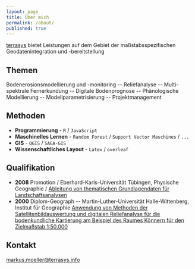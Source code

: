 ```yaml
---
layout: page
title: Über mich
permalink: /about/
published: true
---
```

[terrasys](http://terrasys.github.io) bietet Leistungen auf dem Gebiet der maßstabsspezifischen Geodatenintegration und -bereitstellung 

## Themen
Bodenerosionsmodellierung und -monitoring --  Reliefanalyse -- Multi-spektrale  Fernerkundung -- Digitale Bodenprognose -- Phänologische Modellierung -- Modellparametrisierung -- Projektmanagement

## Methoden
* **Programmierung** - `R` / `JavaScript`
* **Maschinelles Lernen** - `Random Forest` / `Support Vector Maschines` / `...`
* **GIS** - `QGIS` / `SAGA-GIS`  
* **Wissenschaftliches Layout** - `Latex` / `overleaf`

## Qualifikation
* **2008** Promotion / Eberhard-Karls-Universität Tübingen, Physische Geographie / [Ableitung von thematischen Grundlagendaten für Landschaftsanalysen](https://publikationen.uni-tuebingen.de/xmlui/handle/10900/49200)
* **2000** Diplom-Geograph -- Martin-Luther-Universität Halle-Wittenberg, Institut für Geographie 
[Anwendung von Methoden der Satellitenbildauswertung und digitalen Reliefanalyse für die bodenkundliche Kartierung am Beispiel des Raumes Könnern für den Zielmaßstab 1:50.000](https://www.dropbox.com/s/bcswe4o86f26u8i/Moeller2001pfg.pdf)

## Kontakt

[markus.moeller@terrasys.info](mailto:markus.moeller@terrasys.info)
